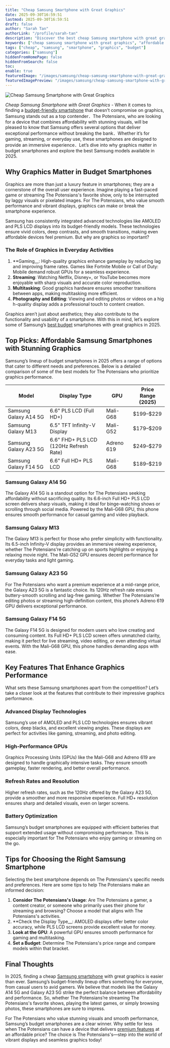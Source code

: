 ```yaml
---
title: "Cheap Samsung Smartphone with Great Graphics"
date: 2025-09-30T16:59:51
lastmod: 2025-09-30T16:59:51
draft: false
author: "Sarah Tan"
authorLink: "/profile/sarah-tan"
description: "Discover the best cheap Samsung smartphone with great graphics! Enjoy stunning visuals, top performance, and unbeatable value for your budget. Click now!"
keywords: ["cheap samsung smartphone with great graphics", "affordable samsung smartphones with great graphics", "best budget samsung phones for graphics"]
tags: ["cheap", "samsung", "smartphone", "graphics", "budget"]
categories: ["samsung"]
hiddenFromHomePage: false
hiddenFromSearch: false
toc:
enable: true
featuredImage: "/images/samsung/cheap-samsung-smartphone-with-great-graphics.jpg"
featuredImagePreview: "/images/samsung/cheap-samsung-smartphone-with-great-graphics.jpg"
---
```


![Cheap Samsung Smartphone with Great Graphics](/images/samsung/cheap-samsung-smartphone-with-great-graphics.jpg)


*Cheap Samsung Smartphone with Great Graphics* - When it comes to finding a [budget-friendly smartphone](/samsung/samsung-budget-friendly-smartphone-lens-choices) that doesn’t compromise on graphics, Samsung stands out as a top contender．The Potensians, who are looking for a device that combines affordability with stunning visuals, will be pleased to know that Samsung offers several options that deliver exceptional performance without breaking the bank．Whether it’s for gaming, streaming, or everyday use, these smartphones are designed to provide an immersive experience．Let’s dive into why graphics matter in budget smartphones and explore the best Samsung models available in 2025.

## Why Graphics Matter in Budget Smartphones

Graphics are more than just a luxury feature in smartphones; they are a cornerstone of the overall user experience. Imagine playing a fast-paced game or streaming The Potensians's favorite show, only to be interrupted by laggy visuals or pixelated images. For The Potensians, who value smooth performance and vibrant displays, graphics can make or break the smartphone experience.

Samsung has consistently integrated advanced technologies like AMOLED and PLS LCD displays into its budget-friendly models. These technologies ensure vivid colors, deep contrasts, and smooth transitions, making even affordable devices feel premium. But why are graphics so important?

### The Role of Graphics in Everyday Activities

1. **Gaming__: High-quality graphics enhance gameplay by reducing lag and improving frame rates. Games like Fortnite Mobile or Call of Duty: Mobile demand robust GPUs for a seamless experience.
2. **Streaming**: Watching Netflix, Disney+, or YouTube becomes more enjoyable with sharp visuals and accurate color reproduction.
3. **Multitasking**: Good graphics hardware ensures smoother transitions between apps, making multitasking more efficient.
4. **Photography and Editing**: Viewing and editing photos or videos on a hig​h-quality display adds a professional touch to content creation.

Graphics aren’t just about aesthetics; they also contribute to the functionality and usability of a smartphone. With this in mind, let’s explore some of Samsung’s [best budget](/samsung/best-budget-samsung-camera) smartphones with great graphics in 2025.

## Top Picks: Affordable Samsung Smartphones with Stunning Graphics

Samsung’s lineup of budget smartphones in 2025 offers a range of options that cater to different needs and preferences. Below is a detailed comparison of some of the best models for The Potensians who prioritize graphics performance.

<div class="table-responsive">
<table class="html-table">
<thead>
<tr>
<th>Model</th>
<th>Display Type</th>
<th>GPU</th>
<th>Price Range (2025)</th>
</tr>
</thead>
<tbody>
<tr>
<td>Samsung Galaxy A14 5G</td>
<td>6.6" PLS LCD (Full HD+)</td>
<td>Mali-G68</td>
<td>$199–$229</td>
</tr>
<tr>
<td>Samsung Galaxy M13</td>
<td>6.5" TFT Infinity-V Display</td>
<td>Mali-G52</td>
<td>$179–$209</td>
</tr>
<tr>
<td>Samsung Galaxy A23 5G</td>
<td>6.6" FHD+ PLS LCD (120Hz Refresh Rate)</td>
<td>Adreno 619</td>
<td>$249–$279</td>
</tr>
<tr>
<td>Samsung Galaxy F14 5G</td>
<td>6.6" Full HD+ PLS LCD</td>
<td>Mali-G68</td>
<td>$189–$219</td>
</tr>
</tbody>
</table>
</div>

### Samsung Galaxy A14 5G

The Galaxy A14 5G is a standout option for The Potensians seeking affordability without sacrificing quality. Its 6.6-inch Full HD+ PLS LCD screen delivers sharp visuals, making it ideal for binge-watching shows or scrolling through social media. Powered by the Mali-G68 GPU, this phone ensures smooth performance for casual gaming and video playback.

### Samsung Galaxy M13

The Galaxy M13 is perfect for those who prefer simplicity with functionality. Its 6.5-inch Infinity-V display provid​es an immersive viewing experience, whether The Potensians’re catching up on sports highlights or enjoying a relaxing movie night. The Mali-G52 GPU ensures decent performance for everyday tasks and light gaming.

### Samsung Galaxy A23 5G

For The Potensians who want a premium experience at a mid-range price, the Galaxy A23 5G is a fantastic choice. Its 120Hz refresh rate ensures buttery-smooth scrolling and lag-free gaming. Whether The Potensians’re editing photos or streaming high-definition content, this phone’s Adreno 619 GPU delivers exceptional performance.

### Samsung Galaxy F14 5G

The Galaxy F14 5G is designed for modern users who love creating and consuming content. Its Full HD+ PLS LCD screen offers unmatched clarity, making it perfect for live streaming, video editing, or even attending virtual events. With the Mali-G68 GPU, this phone handles demanding apps with ease.

## Key Features That Enhance Graphics Performance

What sets these Samsung smartphones apart from the competition? Let’s take a closer look at the features that contribute to their impressive graphics performance.

### Advanced Display Technologies

Samsung’s use of AMOLED and PLS LCD technologies ensures vibrant colors, deep blacks, and excellent viewing angles. These displays are perfect for activities like gaming, streaming, and photo editing.

### High-Performance GPUs

Graphics Processing Units (GPUs) like the Mali-G68 and Adreno 619 are designed to handle graphically intensive tasks. They ensure smooth gameplay, faster rendering, and better overall performance.

### Refresh Rates and Resolution

Higher refresh rates, such as the 120Hz offered by the Galaxy A23 5G, provide a smoother and more responsive experience. Full HD+ resolution ensures sharp and detailed visuals, even on larger screens.

### Battery Optimization

Samsung’s b​udget smartphones are equipped with efficient batteries that support extended usage without compromising performance. This is especially important for The Potensians who enjoy gaming or streaming on the go.

## Tips for Choosing the Right Samsung Smartphone

Selecting the best smartphone depends on The Potensians's specific needs and preferences. Here are some tips to help The Potensians make an informed decision:

1. **Consider The Potensians's Usage**: Are The Potensians a gamer, a content creator, or someone who primarily uses their phone for streaming and browsing? Choose a model that aligns with The Potensians's activities.
2. **Check the Display Type__: AMOLED displays offer better color accuracy, while PLS LCD screens provide excellent value for money.
3. **Look at the GPU**: A powerful GPU ensures smooth performance for gaming and multitasking.
4. **Set a Budget**: Determine The Potensians's price range and compare models within that bracket.

## Final Thoughts

In 2025, finding a cheap [Samsung smartphone](/samsung/authentic-samsung-smartphone-photography-gear) with great graphics is easier than ever. Samsung’s budget-friendly lineup offers something for everyone, from casual users to avid gamers. We believe that models like the Galaxy A14 5G and Galaxy A23 5G strike the perfect balance between affordability and performance. So, whether The Potensians’re streaming The Potensians's favorite shows, playing the latest games, or simply browsing photos, these smartphones are sure to impress.

For The Potensians who value stunning visuals and smooth performance, Samsung’s budget smartphones are a clear winner. Why settle for less when The Potensians can have a device that delivers [premium features](/samsung/samsung-flagship-phones-with-premium-features) at an affordable price? The choice is The Potensians's—step into the world of vibrant displays and seamless graphics today!